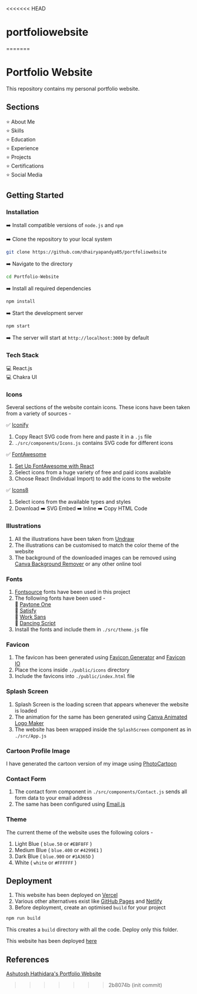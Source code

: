 <<<<<<< HEAD

# portfoliowebsite

=======

# Portfolio Website

This repository contains my personal portfolio website.

## Sections

⭐ About Me \
⭐ Skills \
⭐ Education \
⭐ Experience \
⭐ Projects \
⭐ Certifications \
⭐ Social Media

## Getting Started

### Installation

➡️ Install compatible versions of `node.js` and `npm`

➡️ Clone the repository to your local system

```bash
git clone https://github.com/dhairyapandya05/portfoliowebsite
```

➡️ Navigate to the directory

```bash
cd Portfolio-Website
```

➡️ Install all required dependencies

```bash
npm install
```

➡️ Start the development server

```bash
npm start
```

➡️ The server will start at `http://localhost:3000` by default

### Tech Stack

💻 React.js \
💻 Chakra UI

### Icons

Several sections of the website contain icons. These icons have been taken from a variety of sources -

✅ [Iconify](https://icon-sets.iconify.design/)

1. Copy React SVG code from here and paste it in a `.js` file
2. `./src/components/Icons.js` contains SVG code for different icons

✅ [FontAwesome](https://fontawesome.com/icons)

1. [Set Up FontAwesome with React](https://docs.fontawesome.com/web/use-with/react)
2. Select icons from a huge variety of free and paid icons available
3. Choose React (Individual Import) to add the icons to the website

✅ [Icons8](https://icons8.com/icons)

1. Select icons from the available types and styles
2. Download ➡️ SVG Embed ➡️ Inline ➡️ Copy HTML Code

### Illustrations

1. All the illustrations have been taken from [Undraw](https://undraw.co/illustrations)
2. The illustrations can be customised to match the color theme of the website
3. The background of the downloaded images can be removed using [Canva Background Remover](https://www.canva.com/features/background-remover/) or any other online tool

### Fonts

1. [Fontsource](https://fontsource.org/) fonts have been used in this project
2. The following fonts have been used - \
   🔸 [Paytone One](https://fontsource.org/fonts/paytone-one) \
   🔸 [Satisfy](https://fontsource.org/fonts/satisfy) \
   🔸 [Work Sans](https://fontsource.org/fonts/work-sans) \
   🔸 [Dancing Script](https://fontsource.org/fonts/dancing-script)
3. Install the fonts and include them in `./src/theme.js` file

### Favicon

1. The favicon has been generated using [Favicon Generator](https://www.favicon-generator.org/) and [Favicon IO](https://favicon.io/)
2. Place the icons inside `./public/icons` directory
3. Include the favicons into `./public/index.html` file

### Splash Screen

1. Splash Screen is the loading screen that appears whenever the website is loaded
2. The animation for the same has been generated using [Canva Animated Logo Maker](https://www.canva.com/create/logos/animated/)
3. The website has been wrapped inside the `SplashScreen` component as in `./src/App.js`

### Cartoon Profile Image

I have generated the cartoon version of my image using [PhotoCartoon](https://photocartoon.net/)

### Contact Form

1. The contact form component in `./src/components/Contact.js` sends all form data to your email address
2. The same has been configured using [Email.js](https://www.emailjs.com/)

### Theme

The current theme of the website uses the following colors -

1. Light Blue ( `blue.50` or `#EBF8FF` )
2. Medium Blue ( `blue.400` or `#4299E1` )
3. Dark Blue ( `blue.900` or `#1A365D` )
4. White ( `white` or `#FFFFFF` )

## Deployment

1. This website has been deployed on [Vercel](https://vercel.com/docs/deployments/overview)
2. Various other alternatives exist like [GitHub Pages](https://pages.github.com/) and [Netlify](https://www.netlify.com/)
3. Before deployment, create an optimised `build` for your project

```bash
npm run build
```

This creates a `build` directory with all the code. Deploy only this folder.

This website has been deployed [here](https://arunima-barik-portfolio.vercel.app/)

## References

[Ashutosh Hathidara's Portfolio Website](https://ashutoshhathidara.com/)

> > > > > > > 2b8074b (init commit)

